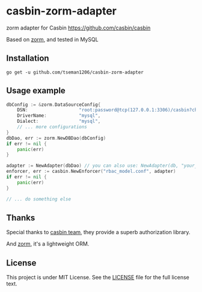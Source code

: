 # casbin-zorm-adapter
zorm adapter for Casbin https://github.com/casbin/casbin

Based on [zorm](https://www.zorm.cn), and tested in MySQL

## Installation

    go get -u github.com/tseman1206/casbin-zorm-adapter

## Usage example

```go
dbConfig := &zorm.DataSourceConfig{
    DSN:                   "root:password@tcp(127.0.0.1:3306)/casbin?charset=utf8&parseTime=true&loc=Local",
    DriverName:            "mysql",
    Dialect:               "mysql",
	// ... more configurations
}
dbDao, err := zorm.NewDBDao(dbConfig)
if err != nil {
	panic(err)
}

adapter := NewAdapter(dbDao) // you can also use: NewAdapter(db, "your_casbin_rule_table")
enforcer, err := casbin.NewEnforcer("rbac_model.conf", adapter)
if err != nil {
	panic(err)
}

// ... do something else
```

## Thanks

Special thanks to [casbin team](https://github.com/casbin/casbin), they provide a superb authorization library.

And [zorm](https://www.zorm.cn), it's a lightweight ORM.

## License

This project is under MIT License. See the [LICENSE](LICENSE) file for the full license text.